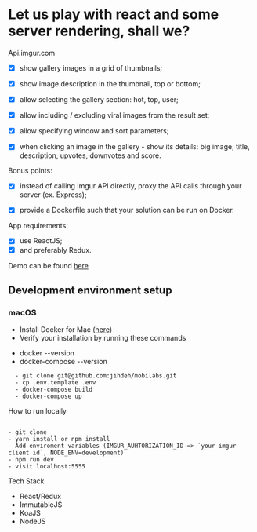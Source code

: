 Let us play with react and some server rendering, shall we?
==========
Api.imgur.com

- [x] show gallery images in a grid of thumbnails;
- [x] show image description in the thumbnail, top or bottom;
- [x] allow selecting the gallery section: hot, top, user;
- [x] allow including / excluding viral images from the result set;
- [x] allow specifying window and sort parameters;
- [x] when clicking an image in the gallery - show its details: big image, title, description, upvotes, downvotes and score.


Bonus points:

- [x] instead of calling Imgur API directly, proxy the API calls through your server (ex. Express);
- [x] provide a Dockerfile such that your solution can be run on Docker.


App requirements:

- [x] use ReactJS;
- [x] and preferably Redux.

Demo can be found [here](https://rocky-wildwood-24318.herokuapp.com)

## Development environment setup
### macOS
* Install Docker for Mac ([here](https://docs.docker.com/docker-for-mac/))
* Verify your installation by running these commands
- docker --version
- docker-compose --version

```
  - git clone git@github.com:jihdeh/mobilabs.git
  - cp .env.template .env
  - docker-compose build
  - docker-compose up

```
How to run locally

```

- git clone
- yarn install or npm install
- Add enviroment variables (IMGUR_AUHTORIZATION_ID => `your imgur client id`, NODE_ENV=development)
- npm run dev
- visit localhost:5555

```

Tech Stack
 * React/Redux
 * ImmutableJS
 * KoaJS
 * NodeJS

